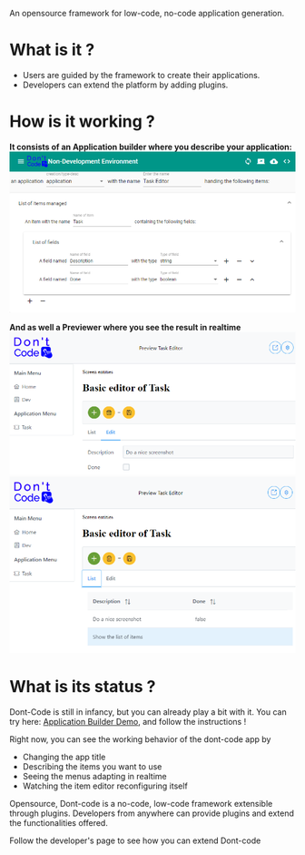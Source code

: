 An opensource framework for low-code, no-code application generation.

# What is it ?
- Users are guided by the framework to create their applications.
- Developers can extend the platform by adding plugins.


# How is it working ?
**It consists of an Application builder where you describe your application:**
![Image](assets/Builder%20define%20Task%20Application.png)

**And as well a Previewer where you see the result in realtime**
![Previewer Edit](assets/Previewer%20Edit%20Task.png)
![Previewer List](assets/Previewer%20List%20Tasks.png)

# What is its status ?
Dont-Code is still in infancy, but you can already play a bit with it.
You can try here: [Application Builder Demo](https://dont-code.github.io/ide-ui/), and follow the instructions !

Right now, you can see the working behavior of the dont-code app by
- Changing the app title
- Describing the items you want to use
- Seeing the menus adapting in realtime
- Watching the item editor reconfiguring itself

Opensource, Dont-code is a no-code, low-code framework extensible through plugins.
Developers from anywhere can provide plugins and extend the functionalities offered.

Follow the developer's page to see how you can extend Dont-code